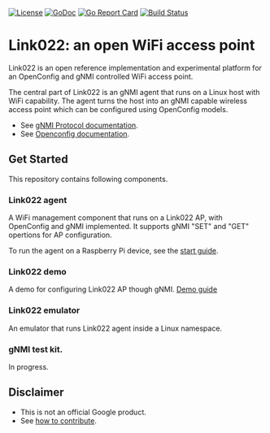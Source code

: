 [![License](https://img.shields.io/badge/license-Apache%202.0-blue.svg)](https://opensource.org/licenses/Apache-2.0)
[![GoDoc](https://godoc.org/github.com/google/link022?status.svg)](https://godoc.org/github.com/google/link022)
[![Go Report Card](https://goreportcard.com/badge/github.com/google/link022)](https://goreportcard.com/report/github.com/google/link022)
[![Build Status](https://travis-ci.org/google/link022.svg?branch=master)](https://travis-ci.org/google/link022)

# Link022: an open WiFi access point
Link022 is an open reference implementation and experimental platform for an OpenConfig and gNMI
controlled WiFi access point.

The central part of Link022 is an gNMI agent that runs on a Linux host with WiFi capability. The
agent turns the host into an gNMI capable wireless access point which can be configured using
OpenConfig models.

*  See [gNMI Protocol documentation](https://github.com/openconfig/reference/tree/master/rpc/gnmi).
*  See [Openconfig documentation](http://www.openconfig.net/).

## Get Started
This repository contains following components.

### Link022 agent
A WiFi management component that runs on a Link022 AP, with OpenConfig and gNMI implemented.
It supports gNMI "SET" and "GET" opertions for AP configuration.

To run the agent on a Raspberry Pi device, see the [start guide](agent/README.md).

### Link022 demo
A demo for configuring Link022 AP though gNMI. [Demo guide](demo/README.md)

### Link022 emulator
An emulator that runs Link022 agent inside a Linux namespace.

### gNMI test kit.
In progress.

## Disclaimer
*  This is not an official Google product.
*  See [how to contribute](CONTRIBUTING.md).
